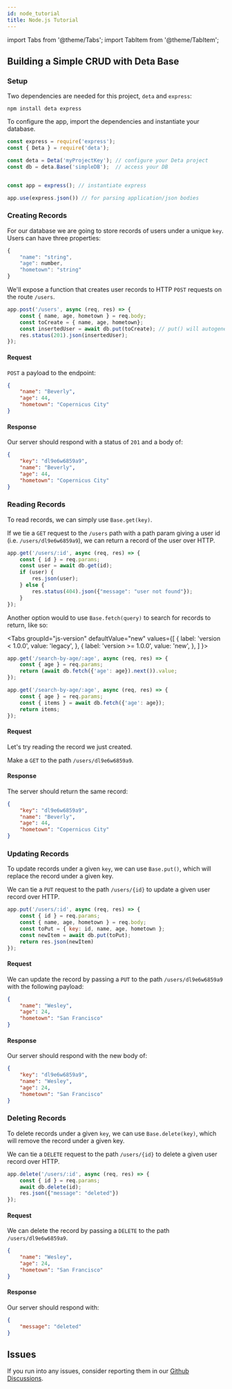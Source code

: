 ```yaml
---
id: node_tutorial
title: Node.js Tutorial
---
```

import Tabs from '@theme/Tabs';
import TabItem from '@theme/TabItem';


## Building a Simple CRUD with Deta Base


### Setup

Two dependencies are needed for this project, `deta` and `express`:

```shell
npm install deta express
```


To configure the app, import the dependencies and instantiate your database.

```js
const express = require('express');
const { Deta } = require('deta');

const deta = Deta('myProjectKey'); // configure your Deta project
const db = deta.Base('simpleDB');  // access your DB


const app = express(); // instantiate express

app.use(express.json()) // for parsing application/json bodies
```


### Creating Records

For our database we are going to store records of users under a unique `key`. Users can have three properties:

```js
{
    "name": "string",
    "age": number,
    "hometown": "string"
}

```


We'll expose a function that creates user records to HTTP `POST` requests on the route `/users`.

```js
app.post('/users', async (req, res) => {
    const { name, age, hometown } = req.body;
    const toCreate = { name, age, hometown};
    const insertedUser = await db.put(toCreate); // put() will autogenerate a key for us
    res.status(201).json(insertedUser);
});
```

#### Request

`POST` a payload to the endpoint:

```json
{
    "name": "Beverly",
    "age": 44,
    "hometown": "Copernicus City"
}
```

#### Response

Our server should respond with a status of `201` and a body of:

```json
{
    "key": "dl9e6w6859a9",
    "name": "Beverly",
    "age": 44,
    "hometown": "Copernicus City"
}
```

### Reading Records

To read records, we can simply use `Base.get(key)`. 

If we tie a `GET` request to the `/users` path with a path param giving a user id (i.e. `/users/dl9e6w6859a9`), we can return a record of the user over HTTP.

```js
app.get('/users/:id', async (req, res) => {
    const { id } = req.params;
    const user = await db.get(id);
    if (user) {
        res.json(user);
    } else {
        res.status(404).json({"message": "user not found"});
    }
});
```

Another option would to use `Base.fetch(query)` to search for records to return, like so:

<Tabs
  groupId="js-version"
  defaultValue="new"
  values={[
    { label: 'version < 1.0.0', value: 'legacy', },
    { label: 'version >= 1.0.0', value: 'new', },
  ]
}>

<TabItem value="legacy">

```js
app.get('/search-by-age/:age', async (req, res) => {
    const { age } = req.params;
    return (await db.fetch({'age': age}).next()).value;
});
```

</TabItem>

<TabItem value="new">

```js
app.get('/search-by-age/:age', async (req, res) => {
    const { age } = req.params;
    const { items } = await db.fetch({'age': age});
    return items;
});
```

</TabItem>
</Tabs>

#### Request

Let's try reading the record we just created.

Make a `GET` to the path `/users/dl9e6w6859a9`.

#### Response

The server should return the same record:

```json
{
    "key": "dl9e6w6859a9",
    "name": "Beverly",
    "age": 44,
    "hometown": "Copernicus City"
}
```

### Updating Records

To update records under a given `key`, we can use `Base.put()`, which will replace the record under a given key.

We can tie a `PUT` request to the path `/users/{id}` to update a given user record over HTTP.

```js
app.put('/users/:id', async (req, res) => {
    const { id } = req.params;
    const { name, age, hometown } = req.body;
    const toPut = { key: id, name, age, hometown };
    const newItem = await db.put(toPut);
    return res.json(newItem)
});
```

#### Request

We can update the record by passing a `PUT` to the path `/users/dl9e6w6859a9` with the following payload:

```json
{
    "name": "Wesley",
    "age": 24,
    "hometown": "San Francisco"
}
```

#### Response

Our server should respond with the new body of:

```json
{
    "key": "dl9e6w6859a9",
    "name": "Wesley",
    "age": 24,
    "hometown": "San Francisco"
}
```


### Deleting Records

To delete records under a given `key`, we can use `Base.delete(key)`, which will remove the record under a given key.

We can tie a `DELETE` request to the path `/users/{id}` to delete a given user record over HTTP.

```js
app.delete('/users/:id', async (req, res) => {
    const { id } = req.params;
    await db.delete(id);
    res.json({"message": "deleted"})
});
```

#### Request

We can delete the record by passing a `DELETE` to the path `/users/dl9e6w6859a9`.

```json
{
    "name": "Wesley",
    "age": 24,
    "hometown": "San Francisco"
}
```

#### Response

Our server should respond with:

```json
{
    "message": "deleted"
}
```
## Issues

If you run into any issues, consider reporting them in our [Github Discussions](https://github.com/orgs/deta/discussions).
